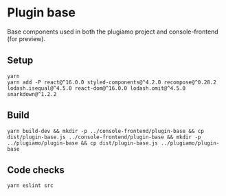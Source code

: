 # Plugin base

Base components used in both the plugiamo project and console-frontend (for preview).

## Setup

```
yarn
yarn add -P react@^16.0.0 styled-components@^4.2.0 recompose@^0.28.2 lodash.isequal@^4.5.0 react-dom@^16.0.0 lodash.omit@^4.5.0 snarkdown@^1.2.2
```

## Build

```
yarn build-dev && mkdir -p ../console-frontend/plugin-base && cp dist/plugin-base.js ../console-frontend/plugin-base && mkdir -p ../plugiamo/plugin-base && cp dist/plugin-base.js ../plugiamo/plugin-base
```

## Code checks

```sh
yarn eslint src
```

